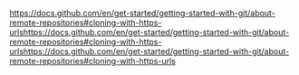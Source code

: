https://docs.github.com/en/get-started/getting-started-with-git/about-remote-repositories#cloning-with-https-urlshttps://docs.github.com/en/get-started/getting-started-with-git/about-remote-repositories#cloning-with-https-urlshttps://docs.github.com/en/get-started/getting-started-with-git/about-remote-repositories#cloning-with-https-urls
